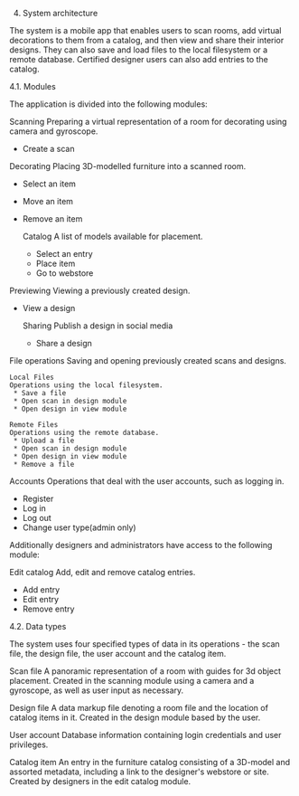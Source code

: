 4. System architecture

The system is a mobile app that enables users to scan rooms, add virtual decorations to them from a catalog, and then view and share their interior designs. They can also save and load files to the local filesystem or a remote database. Certified designer users can also add entries to the catalog. 


4.1. Modules

The application is divided into the following modules:


Scanning
Preparing a virtual representation of a room for decorating using camera and gyroscope.
 * Create a scan


Decorating
Placing 3D-modelled furniture into a scanned room.
 * Select an item
 * Move an item
 * Remove an item

    Catalog
    A list of models available for placement.
     * Select an entry
     * Place item
     * Go to webstore


Previewing
Viewing a previously created design.
 * View a design

   Sharing
   Publish a design in social media
    * Share a design


File operations
Saving and opening previously created scans and designs.

    Local Files
    Operations using the local filesystem.
     * Save a file
     * Open scan in design module
     * Open design in view module

    Remote Files
    Operations using the remote database.
     * Upload a file
     * Open scan in design module
     * Open design in view module
     * Remove a file


Accounts
Operations that deal with the user accounts, such as logging in.
 * Register
 * Log in
 * Log out
 * Change user type(admin only)


Additionally designers and administrators have access to the following module:


Edit catalog
Add, edit and remove catalog entries.
 * Add entry
 * Edit entry
 * Remove entry


4.2. Data types

The system uses four specified types of data in its operations - the scan file, the design file, the user account and the catalog item. 

Scan file
A panoramic representation of a room with guides for 3d object placement. Created in the scanning module using a camera and a gyroscope, as well as user input as necessary.

Design file
A data markup file denoting a room file and the location of catalog items in it. Created in the design module based by the user.

User account
Database information containing login credentials and user privileges.

Catalog item
An entry in the furniture catalog consisting of a 3D-model and assorted metadata, including a link to the designer's webstore or site. Created by designers in the edit catalog module.